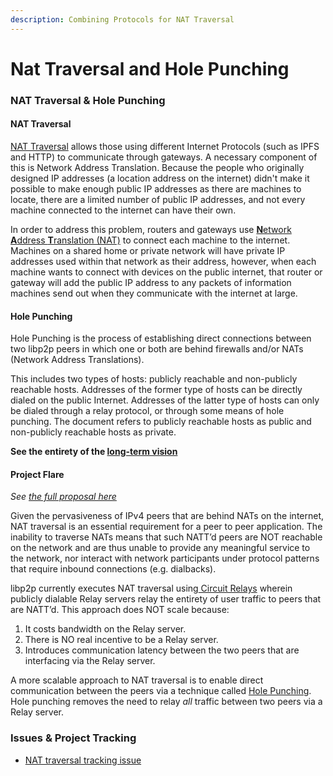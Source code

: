 ```yaml
---
description: Combining Protocols for NAT Traversal
---
```


# Nat Traversal and Hole Punching

### NAT Traversal & Hole Punching

#### NAT Traversal

[NAT Traversal](https://en.wikipedia.org/wiki/NAT_traversal) allows those using different Internet Protocols (such as IPFS and HTTP) to communicate through gateways. A necessary component of this is Network Address Translation. Because the people who originally designed IP addresses (a location address on the internet) didn't make it possible to make enough public IP addresses as there are machines to locate, there are a limited number of public IP addresses, and not every machine connected to the internet can have their own.

In order to address this problem, routers and gateways use [**N**etwork **A**ddress **T**ranslation (NAT)](https://en.wikipedia.org/wiki/Network_address_translation) to connect each machine to the internet. Machines on a shared home or private network will have private IP addresses used within that network as their address, however, when each machine wants to connect with devices on the public internet, that router or gateway will add the public IP address to any packets of information machines send out when they communicate with the internet at large.


#### Hole Punching

Hole Punching is the process of establishing direct connections between two libp2p peers in which one or both are behind firewalls and/or NATs (Network Address Translations).

<!-- Hole punching blog http://bafybeigd25fcawofxm2jkjvnnk4z45d3ikolysdv7q4rzqlx2t5oj5v4ra.ipfs.localhost:8080/2022-01-20-libp2p-hole-punching/ -->

This includes two types of hosts: publicly reachable and non-publicly reachable hosts. Addresses of the former type of hosts can be directly dialed on the public Internet. Addresses of the latter type of hosts can only be dialed through a relay protocol, or through some means of hole punching. The document refers to publicly reachable hosts as public and non-publicly reachable hosts as private.

**See the entirety of the [long-term vision](https://github.com/libp2p/specs/blob/master/connections/hole-punching.md)**

#### Project Flare

_See_ [_the full proposal here_](https://github.com/protocol/web3-dev-team/pull/21/files#diff-b137dc3a933796d3ce264eeb6a31386d72a7a1c925c01e62c3ab026f46c417c2)

Given the pervasiveness of IPv4 peers that are behind NATs on the internet, NAT traversal is an essential requirement for a peer to peer application. The inability to traverse NATs means that such NATT’d peers are NOT reachable on the network and are thus unable to provide any meaningful service to the network, nor interact with network participants under protocol patterns that require inbound connections (e.g. dialbacks).

libp2p currently executes NAT traversal using[ Circuit Relays](https://docs.libp2p.io/concepts/circuit-relay/) wherein publicly dialable Relay servers relay the entirety of user traffic to peers that are NATT’d. This approach does NOT scale because:

1. It costs bandwidth on the Relay server.
2. There is NO real incentive to be a Relay server.
3. Introduces communication latency between the two peers that are interfacing via the Relay server.

A more scalable approach to NAT traversal is to enable direct communication between the peers via a technique called [Hole Punching](https://en.wikipedia.org/wiki/Hole_punching_(networking)). Hole punching removes the need to relay _all_ traffic between two peers via a Relay server.

### Issues & Project Tracking

* [NAT traversal tracking issue](https://github.com/libp2p/specs/issues/312#issuecomment-880762775)
